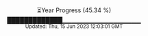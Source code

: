 <p align="center">
⏳Year Progress (45.34 %) <br>
█████████████▁▁▁▁▁▁▁▁▁▁▁▁▁▁▁▁▁ <br>
<sub>Updated: Thu, 15 Jun 2023 12:03:01 GMT</sub>
</p>

